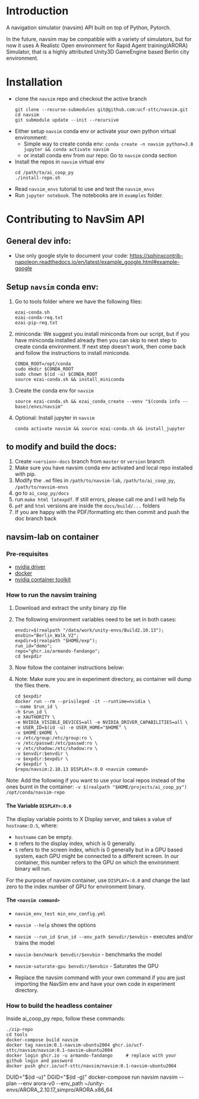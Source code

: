 # Introduction 
A navigation simulator (navsim) API built on top of Python, Pytorch.

In the future, navsim may be compatible with a variety of simulators, but for now it uses A Realistc Open environment for Rapid Agent training(ARORA) Simulator, that is a highly attributed Unity3D GameEngine based Berlin city environment.

# Installation

* clone the `navsim` repo and checkout the active branch
  ```
  git clone --recurse-submodules git@github.com:ucf-sttc/navsim.git
  cd navsim
  git submodule update --init --recursive
  ```
* Either setup `navsim` conda env or activate your own python virtual environment:
  * Simple way to create conda env: `conda create -n navsim python=3.8 jupyter && conda activate navsim`
  * or install conda env from our repo: Go to `navsim` conda section
* Install the repos in `navsim` virtual env
  ```
  cd /path/to/ai_coop_py
  ./install-repo.sh
  ```
* Read `navsim_envs` tutorial to use and test the `navsim_envs`
* Run `jupyter notebook`. The notebooks are in `examples` folder.

# Contributing to NavSim API

## General dev info:
* Use only google style to document your code:
  https://sphinxcontrib-napoleon.readthedocs.io/en/latest/example_google.html#example-google

## Setup `navsim` conda env:
1. Go to tools folder where we have the following files:
    ```
    ezai-conda.sh
    ezai-conda-req.txt
    ezai-pip-req.txt
    ```
3. miniconda: We suggest you install miniconda from our script, but if you have
   miniconda installed already then you can skip to next step to create conda
   environment. If next step doesn't work, then come back and follow the
   instructions to install miniconda.
    ```
    CONDA_ROOT=/opt/conda
    sudo mkdir $CONDA_ROOT
    sudo chown $(id -u) $CONDA_ROOT
    source ezai-conda.sh && install_miniconda
    ```
4. Create the conda env for `navsim`
    ```
    source ezai-conda.sh && ezai_conda_create --venv "$(conda info --base)/envs/navsim"
    ```
5. Optional: Install jupyter in `navsim`
    ```
    conda activate navsim && source ezai-conda.sh && install_jupyter
    ```
   
## to modify and build the docs:

1. Create `<version>-docs` branch from `master` or `version` branch
2. Make sure you have navsim conda env activated and local repo installed with pip.
3. Modify the `.md` files in `/path/to/navsim-lab`, `/path/to/ai_coop_py`, `/path/to/navsim-envs`
4. go to `ai_coop_py/docs`
5. run `make html latexpdf`. If still errors, please call me and I will help fix
6. `pdf` and `html` versions are inside the `docs/build/...` folders
7. If you are happy with the PDF/formatting etc then commit and push the doc branch back

## navsim-lab on container

### Pre-requisites

* [nvidia driver](https://github.com/NVIDIA/nvidia-docker/wiki/Frequently-Asked-Questions#how-do-i-install-the-nvidia-driver)
* [docker](https://docs.docker.com/get-docker/)
* [nvidia container toolkit](https://github.com/NVIDIA/nvidia-docker)

### How to run the navsim training

1. Download and extract the unity binary zip file
2. The following environment variables need to be set in both cases:
   ```shell
   envdir=$(realpath "/data/work/unity-envs/Build2.10.13");
   envbin="Berlin_Walk_V2"; 
   expdir=$(realpath "$HOME/exp"); 
   run_id="demo"; 
   repo="ghcr.io/armando-fandango";
   cd $expdir
   ```
3. Now follow the container instructions below:

4. Note: Make sure you are in experiment directory, as container will dump the files there.
   ```shell
   cd $expdir
   docker run --rm --privileged -it --runtime=nvidia \
   --name $run_id \
   -h $run_id \
   -e XAUTHORITY \
   -e NVIDIA_VISIBLE_DEVICES=all -e NVIDIA_DRIVER_CAPABILITIES=all \
   -e USER_ID=$(id -u) -e USER_HOME="$HOME" \
   -v $HOME:$HOME \
   -v /etc/group:/etc/group:ro \
   -v /etc/passwd:/etc/passwd:ro \
   -v /etc/shadow:/etc/shadow:ro \
   -v $envdir:$envdir \
   -v $expdir:$expdir \
   -w $expdir \
   $repo/navsim:2.10.13 DISPLAY=:0.0 <navsim command>
   ```
Note: Add the following if you want to use your local repos instead of the ones burnt in the container:
`-v $(realpath "$HOME/projects/ai_coop_py") /opt/conda/navsim-repo`

#### The Variable `DISPLAY=:0.0`
The display variable points to X Display server, and takes a value of `hostname:D.S`, where:
* `hostname` can be empty.
* `D` refers to the display index, which is 0 generally.
* `S` refers to the screen index, which is 0 generally but in a GPU based
  system, each GPU might be connected to a different screen.
  In our container, this number refers to the GPU on which the environment
  binary will run.

For the purpose of navsim container, use `DISPLAY=:0.0` and change the last
zero to the index number of GPU for environment binary.


#### The `<navsim command>`

* `navsim_env_test min_env_config.yml`
* `navsim --help` shows the options
* `navsim --run_id $run_id --env_path $envdir/$envbin` - executes and/or trains the model
* `navsim-benchmark $envdir/$envbin` - benchmarks the model
* `navsim-saturate-gpu $envdir/$envbin` - Saturates the GPU

* Replace the navsim command with your own command if you are just importing
  the NavSim env and have your own code in experiment directory.

### How to build the headless container

Inside ai_coop_py repo, follow these commands:

```shell
./zip-repo
cd tools
docker-compose build navsim
docker tag navsim:0.1-navsim-ubuntu2004 ghcr.io/ucf-sttc/navsim/navsim:0.1-navsim-ubuntu2004
docker login ghcr.io -u armando-fandango     # replace with your github login and password
docker push ghcr.io/ucf-sttc/navsim/navsim:0.1-navsim-ubuntu2004
```
DUID="$(id -u)" DGID="$(id -g)" docker-compose run navsim navsim --plan --env arora-v0 --env_path ~/unity-envs/ARORA_2.10.17_simpro/ARORA.x86_64